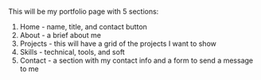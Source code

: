 This will be my portfolio page with 5 sections:

1. Home - name, title, and contact button
2. About - a brief about me
3. Projects - this will have a grid of the projects I want to show
4. Skills - technical, tools, and soft
5. Contact - a section with my contact info and a form to send a message to me
